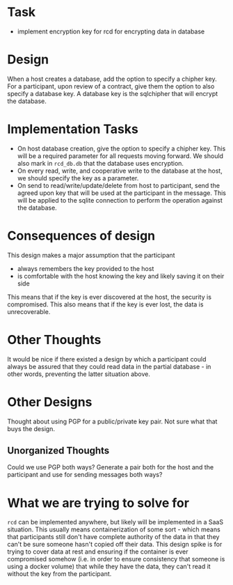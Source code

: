 # Task
- implement encryption key for rcd for encrypting data in database

# Design
When a host creates a database, add the option to specify a chipher key. For a participant, upon review of a contract, give them the option to also specify a database key. A database key is the sqlchipher that will encrypt the database.

# Implementation Tasks
- On host database creation, give the option to specify a chipher key. This will be a required parameter for all requests moving forward. We should also mark in `rcd_db.db` that the database uses encryption.
- On every read, write, and cooperative write to the database at the host, we should specify the key as a parameter.
- On send to read/write/update/delete from host to participant, send the agreed upon key that will be used at the participant in the message. This will be applied to the sqlite connection to perform the operation against the database.

# Consequences of design
This design makes a major assumption that the participant
- always remembers the key provided to the host
- is comfortable with the host knowing the key and likely saving it on their side

This means that if the key is ever discovered at the host, the security is compromised. This also means that if the key is ever lost, the data is unrecoverable.

# Other Thoughts
It would be nice if there existed a design by which a participant could always be assured that they could read data in the partial database - in other words, preventing the latter situation above.

# Other Designs
Thought about using PGP for a public/private key pair. Not sure what that buys the design. 

## Unorganized Thoughts
Could we use PGP both ways? Generate a pair both for the host and the participant and use for sending messages both ways?

# What we are trying to solve for
`rcd` can be implemented anywhere, but likely will be implemented in a SaaS situation. This usually means containerization of some sort - which means that participants still don't have complete authority of the data in that they can't be sure someone hasn't copied off their data. This design spike is for trying to cover data at rest and ensuring if the container is ever compromised somehow (i.e. in order to ensure consistency that someone is using a docker volume) that while they have the data, they can't read it without the key from the participant.

